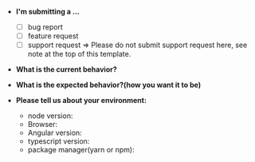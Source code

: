 * **I'm submitting a ...**
  - [ ] bug report
  - [ ] feature request
  - [ ] support request => Please do not submit support request here, see note at the top of this template.

* **What is the current behavior?**

* **What is the expected behavior?(how you want it to be)**

* **Please tell us about your environment:**
  
  - node version:
  - Browser:
  - Angular version:
  - typescript version:
  - package manager(yarn or npm):